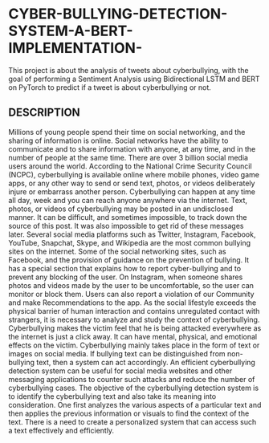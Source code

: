 # CYBER-BULLYING-DETECTION-SYSTEM-A-BERT-IMPLEMENTATION-
This project is about the analysis of tweets about cyberbullying, with the goal of performing a Sentiment Analysis using Bidirectional LSTM and BERT on PyTorch to predict if a tweet is about cyberbullying or not.


##  DESCRIPTION  
Millions of young people spend their time on social networking, and the sharing of information is online. Social networks have the ability to communicate and to share information with anyone, at any time, and in the number of people at the same time. There are over 3 billion social media users around the world. According to the National Crime Security Council (NCPC), cyberbullying is available online where mobile phones, video game apps, or any other way to send or send text, photos, or videos deliberately injure or embarrass another person. Cyberbullying can happen at any time all day, week and you can reach anyone anywhere via the internet. Text, photos, or videos of cyberbullying may be posted in an undisclosed manner. It can be difficult, and sometimes impossible, to track down the source of this post. It was also impossible to get rid of these messages later. Several social media platforms such as Twitter, Instagram, Facebook, YouTube, Snapchat, Skype, and Wikipedia are the most common bullying sites on the internet. Some of the social networking sites, such as Facebook, and the provision of guidance on the prevention of bullying. It has a special section that explains how to report cyber-bullying and to prevent any blocking of the user. On Instagram, when someone shares photos and videos made by the user to be uncomfortable, so the user can monitor or block them. Users can also report a violation of our Community and make Recommendations to the app. As the social lifestyle exceeds the physical barrier of human interaction and contains unregulated contact with strangers, it is necessary to analyze and study the context of cyberbullying. Cyberbullying makes the victim feel that he is being attacked everywhere as the internet is just a click away. It can have mental, physical, and emotional effects on the victim. Cyberbullying mainly takes place in the form of text or images on social media. If bullying text can be distinguished from non-bullying text, then a system can act accordingly. An efficient cyberbullying detection system can be useful for social media websites and other messaging applications to counter such attacks and reduce the number of cyberbullying cases. The objective of the cyberbullying detection system is to identify the cyberbullying text and also take its meaning into consideration. One first analyzes the various aspects of a particular text and then applies the previous information or visuals to find the context of the text. There is a need to create a personalized system that can access such a text effectively and efficiently.

